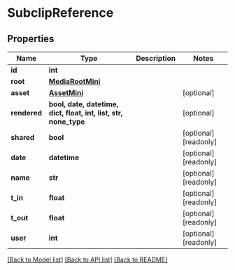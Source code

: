 # SubclipReference


## Properties

Name | Type | Description | Notes
------------ | ------------- | ------------- | -------------
**id** | **int** |  | 
**root** | [**MediaRootMini**](MediaRootMini.md) |  | 
**asset** | [**AssetMini**](AssetMini.md) |  | [optional] 
**rendered** | **bool, date, datetime, dict, float, int, list, str, none_type** |  | [optional] 
**shared** | **bool** |  | [optional] [readonly] 
**date** | **datetime** |  | [optional] [readonly] 
**name** | **str** |  | [optional] [readonly] 
**t_in** | **float** |  | [optional] [readonly] 
**t_out** | **float** |  | [optional] [readonly] 
**user** | **int** |  | [optional] [readonly] 

[[Back to Model list]](../#documentation-for-models) [[Back to API list]](../#documentation-for-api-endpoints) [[Back to README]](../)



